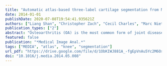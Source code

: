 ```yaml
---
title: "Automatic atlas-based three-label cartilage segmentation from MR knee images"
date: 2014-01-01
publishDate: 2020-07-08T19:54:41.935621Z
authors: ["Liang Shan", "Christopher Zach", "Cecil Charles", "Marc Niethammer"]
publication_types: ["2"]
abstract: "Osteoarthritis (OA) is the most common form of joint disease and often characterized by cartilage changes. Accurate quantitative methods are needed to rapidly screen large image databases to assess changes in cartilage morphology. We therefore propose a new automatic atlas-based cartilage segmentation method for future automatic OA studies. Atlas-based segmentation methods have been demonstrated to be robust and accurate in brain imaging and therefore also hold high promise to allow for reliable and high-quality segmentations of cartilage. Nevertheless, atlas-based methods have not been well explored for cartilage segmentation. A particular challenge is the thinness of cartilage, its relatively small volume in comparison to surrounding tissue and the difficulty to locate cartilage interfaces – for example the interface between femoral and tibial cartilage. This paper focuses on the segmentation of femoral and tibial cartilage, proposing a multi-atlas segmentation strategy with non-local patch-based label fusion which can robustly identify candidate regions of cartilage. This method is combined with a novel three-label segmentation method which guarantees the spatial separation of femoral and tibial cartilage, and ensures spatial regularity while preserving the thin cartilage shape through anisotropic regularization. Our segmentation energy is convex and therefore guarantees globally optimal solutions. We perform an extensive validation of the proposed method on 706 images of the Pfizer Longitudinal Study. Our validation includes comparisons of different atlas segmentation strategies, different local classifiers, and different types of regularizers. To compare to other cartilage segmentation approaches we validate based on the 50 images of the SKI10 dataset."
featured: false
publication: "*Medical Image Anal.*"
tags: ["MEDIA", "atlas", "knee", "segmentation"]
url_pdf: "https://drive.google.com/file/d/1ObKIWJ881A_-fgEpVnAu5Yc2M6OsHh9H"
doi: "10.1016/j.media.2014.05.008"
---
```


